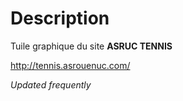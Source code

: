 # Description 

Tuile graphique du site **ASRUC TENNIS** 

http://tennis.asrouenuc.com/

*Updated frequently*
